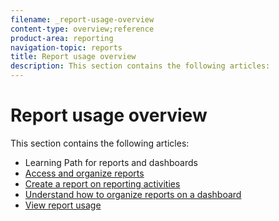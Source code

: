 ```yaml
---
filename: _report-usage-overview
content-type: overview;reference
product-area: reporting
navigation-topic: reports
title: Report usage overview
description: This section contains the following articles:
---
```


# Report usage overview

This section contains the following articles:

* Learning Path for reports and dashboards
* [Access and organize reports](../../../reports-and-dashboards/reports/report-usage/access-organize-reports.md) 
* [Create a report on reporting activities](../../../reports-and-dashboards/reports/report-usage/create-report-reporting-activities.md) 
* [Understand how to organize reports on a dashboard](../../../reports-and-dashboards/reports/report-usage/understand-how-organize-reports-dashboard.md) 
* [View report usage](../../../reports-and-dashboards/reports/report-usage/view-report-usage.md)

